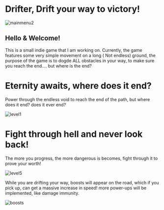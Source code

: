 # Drifter, Drift your way to victory!
![mainmenu2](https://user-images.githubusercontent.com/23164831/41281961-0dbc6b80-6e33-11e8-911d-d2943655310e.png)


<h2> Hello & Welcome! </h2>

This is a small indie game that I am working on. Currently, the game features some very simple movement on a long ( Not endless) ground, the purpose of the game is to dogde ALL obstacles in your way, to make sure you reach the end.... but where is the end?


# Eternity awaits, where does it end?
Power through the endless void to reach the end of the path, but where does it end? does it ever end?

![level1](https://user-images.githubusercontent.com/23164831/58735845-13e0af00-83fc-11e9-8440-6d983514a9e1.png)

# Fight through hell and never look back!
The more you progress, the more dangerous is becomes, fight through it to prove your worth!

![level5](https://user-images.githubusercontent.com/23164831/58735655-5f468d80-83fb-11e9-9ee8-87db45a5fd45.png)



While you are drifting your way, boosts will appear on the road, which if you pick up, can get a massive increase in speed! more power-ups will be implemented, like damage immunity.

![boosts](https://user-images.githubusercontent.com/23164831/41281612-18de185c-6e32-11e8-9b2e-ea650c7e74d0.png)





